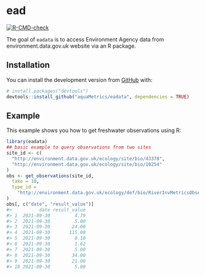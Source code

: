 
<!-- README.md is generated from README.Rmd. Please edit that file -->

# ead

<!-- badges: start -->

[![R-CMD-check](https://github.com/aquaMetrics/eadata/actions/workflows/R-CMD-check.yaml/badge.svg)](https://github.com/aquaMetrics/eadata/actions/workflows/R-CMD-check.yaml)
<!-- badges: end -->

The goal of `eadata` is to access Environment Agency data from
environment.data.gov.uk website via an R package.

## Installation

You can install the development version from
[GitHub](https://github.com/) with:

``` r
# install.packages("devtools")
devtools::install_github("aquaMetrics/eadata", dependencies = TRUE)
```

## Example

This example shows you how to get freshwater observations using R:

``` r
library(eadata)
## basic example to query observations from two sites
site_id <- c(
  "http://environment.data.gov.uk/ecology/site/bio/43378",
  "http://environment.data.gov.uk/ecology/site/bio/10254"
)
obs <- get_observations(site_id,
  take = 10,
  type_id =
    "http://environment.data.gov.uk/ecology/def/bio/RiverInvMetricsObservation"
)
obs[, c("date", "result_value")]
#>          date result_value
#> 1  2021-09-30         4.79
#> 2  2021-09-30         5.00
#> 3  2021-09-30        24.00
#> 4  2021-09-30       115.00
#> 5  2021-09-30         8.10
#> 6  2021-09-30         1.62
#> 7  2021-09-30         5.00
#> 8  2021-09-30        34.00
#> 9  2021-09-30        21.00
#> 10 2021-09-30         5.00
```
